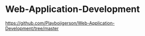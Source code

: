 # Web-Application-Development
https://github.com/Playboiigerson/Web-Application-Development/tree/master
